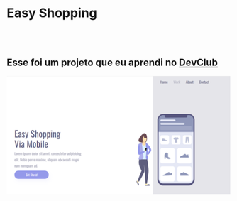 <h1>Easy Shopping</h1>
<br>
<br>
<h2>Esse foi um projeto que eu aprendi no <a href="https:rodolfomori.com.br/devclub">DevClub</a></h2>

<img src="https://github.com/AlisonFCruz/easy-shopping/blob/master/Projeto%20teste%20foto%201.png?raw=true"/>
